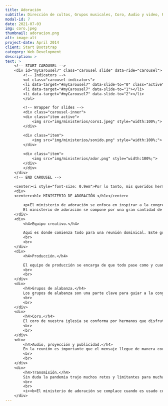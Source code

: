 ```yaml
---
title: Adoración
subtitle: Dirección de cultos, Grupos musicales, Coro, Audio y video, Producción.
modal-id: 7
date: 2021-07-03
img: coro.jpeg
thumbnail: adoracion.png
alt: image-alt
project-date: April 2014
client: Start Bootstrap
category: Web Development
description: >
text: >
    <!-- START CAROUSEL -->
    <div id="myCarousel7" class="carousel slide" data-ride="carousel">
        <!-- Indicators -->
        <ol class="carousel-indicators">
        <li data-target="#myCarousel7" data-slide-to="0" class="active"></li>
        <li data-target="#myCarousel7" data-slide-to="1"></li>
        <li data-target="#myCarousel7" data-slide-to="2"></li>
        </ol>

        <!-- Wrapper for slides -->
        <div class="carousel-inner">
        <div class="item active">
            <img src="img/ministerios/coro1.jpeg" style="width:100%;">
        </div>

        <div class="item">
            <img src="img/ministerios/sonido.png" style="width:100%;">
        </div>
        
        <div class="item">
            <img src="img/ministerios/ador.png" style="width:100%;">
        </div>
        </div>
    </div>
    <!-- END CAROUSEL -->
    
    <center><i style="font-size: 0.9em">Por lo tanto, mis queridos hermanos, sigan firmes y constantes, trabajando siempre más y más en la obra del Señor; porque ustedes saben que no es en vano el trabajo que hacen en unión con el Señor. 1 Corintios 15:58</i></center>
    <div>
    <center><h1> MINISTERIO DE ADORACIÓN </h1></center>

        <p>El ministerio de adoración se enfoca en inspirar a la congregación a que exalten el nombre de Dios con su vida. Muchas veces podría pensarse que este ministerio solo se trata de la música que se tocan los domingos y nada más, pero nosotros lo vemos como el momento y lugar donde juntos externamos nuestra relación y adoración a Dios; adoración que debemos de tener diariamente en nuestra forma de vivir y que el domingo es simplemente expresada en forma de canto, ofrenda, servicio, amor y comunión, etc. 
        El ministerio de adoración se compone por una gran cantidad de servidores que siempre están dispuestos a trabajar para que Dios sea exaltado en sus vidas y las demás personas lo puedan ver. Para lograr esta tarea el ministerio se ha dividido en varios equipos con responsabilidades diferentes, los cuales son los siguientes:</p>
    </div>
    <div>
        <h4>Equipo creativo.</h4>

        Aquí es donde comienza todo para una reunión dominical. Este grupo está conformado por nuestro pastor y una serie de hermanos que juntos tienen el objetivo de trasmitir el mensaje que Dios tiene preparado para las personas que asisten a la reunión dominical. Ellos contemplan el mensaje principal de la predica y elaboran momentos, lecturas, videos, y participaciones que refuerzan la idea principal. 
        <br>
        <br>
    </div>
    <div>   
        <h4>Producción.</h4>

        El equipo de producción se encarga de que todo pase como y cuando tiene que pasar. Al momento de realizar la reunión dominical el equipo de producción se enfoca en que los diferentes momentos que conforman la reunión establecidos en el programa vayan uno tras otro sin ningún obstáculo y de esta manera contribuir a que el mensaje principal pueda ser recibido por los asistentes sin ninguna distracción.
        <br>
        <br>
    </div>
    <div>
        <h4>Grupos de alabanza.</h4>
        Los grupos de alabanza son una parte clave para guiar a la congregación a que juntos levantemos el nombre de nuestro Dios durante las reuniones. El objetivo principal de estos grupos debe de ser que siempre sea Dios el que sea exaltado, que siempre sea Dios el que sea glorificado y que siempre sea Dios el que hable a la congregación a través de un canto, lectura bíblica o reflexión Cristo céntrica. Cada grupo cuenta con líderes que cuentan con los dones y talentos para dirigir de forma musical y espiritual a los demás integrantes del grupo. 
        <br>
        <br>
    </div>
    <div>
        <h4>Coro.</h4>
        El coro de nuestra iglesia se conforma por hermanos que disfrutan el cantarle alabanzas a nuestro Dios. Son guiados por hermanos con conocimientos musicales y un gran amor a Dios y a las personas; lo cual hace que en los eventos especiales donde el coro participa se pueda compartir un mensaje Cristo céntrico usando juegos de voces e instrumentación. 
        <br>
        <br>
    </div>
    <div>
        <h4>Audio, proyección y publicidad.</h4>
        En la reunión es importante que el mensaje llegue de manera correcta y entendible a los presentes; por lo tanto, este equipo tiene la tarea de que lo que se dice, canta y toca sea apreciado correctamente en las reuniones. De la misma manera, durante las reuniones se proyectan las letras para invitar a los asistentes a que puedan acompañarnos cantando, así como hacer uso de material audiovisual para reforzar ideas en ciertos momentos de las reuniones y compartir los próximos eventos y anuncios.
        <br>
        <br>
    </div>
    <div>
        <h4>Transmisión.</h4>
        Sin duda la pandemia trajo muchos retos y limitantes para muchas de las iglesias cristianas en todo el mundo; sin embargo, algo positivo que trajo a nuestra iglesia la oportunidad de transmitir las reuniones de cada domingo a través de redes sociales. Esto ha sido de mucha bendición para los hermanos que no pueden asistir presencialmente y también ha sido una herramienta para que nuevas personas nos conozcan y visiten. 
        <br>
        <br>
        <i><b>El ministerio de adoración se complace cuando es usado como una herramienta para que el reino de Dios en la tierra sea engrandecido. Nosotros queremos menguar para que Cristo sea levantado y más personas se acerquen a Él.</i></b>
    </div>
---
```





